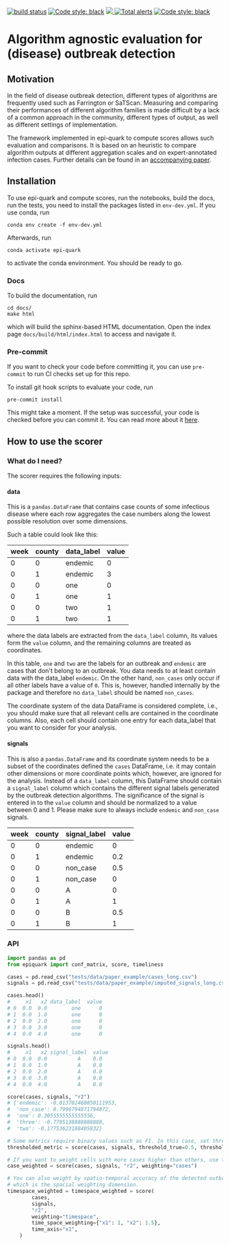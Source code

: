 <a href="https://app.travis-ci.com/aauss/epi-quark.svg?branch=master">
        <img src="https://img.shields.io/circleci/project/github/badges/shields/master" alt="build status"></a>
<a href="https://github.com/psf/black"><img alt="Code style: black" src="https://img.shields.io/badge/code%20style-black-000000.svg"></a>
<a href="https://codecov.io/gh/aauss/epi-quark">
  <img src="https://codecov.io/gh/aauss/epi-quark/branch/master/graph/badge.svg?token=U7VTC00G71"/>
</a>
<a href="https://lgtm.com/projects/g/aauss/epi-quark/alerts/"><img alt="Total alerts" src="https://img.shields.io/lgtm/alerts/g/aauss/epi-quark.svg?logo=lgtm&logoWidth=18"/></a>
<a href="https://opensource.org/licenses/MIT"><img alt="Code style: black" src="https://img.shields.io/badge/License-MIT-yellow.svg"></a>

# Algorithm agnostic evaluation for (disease) outbreak detection

## Motivation

In the field of disease outbreak detection, different types of algorithms are frequently used such as Farrington or SaTScan. Measuring and comparing their performances of different algorithm families is made difficult by a lack of a common approach in the community, different types of output, as well as different settings of implementation.

The framework implemented in epi-quark to compute scores allows such evaluation and comparisons. 
It is based on an heuristic to compare algorithm outputs at different aggregation scales and on expert-annotated infection cases.
Further details can be found in an [accompanying paper](https://doi.org/10.1101/2022.03.16.22272469).

## Installation

To use epi-quark and compute scores, run the notebooks, build the docs, run the tests, you need to install the packages listed in `env-dev.yml`. If you use conda, run

```
conda env create -f env-dev.yml
```

Afterwards, run

```
conda activate epi-quark
```

to activate the conda environment. You should be ready to go.

### Docs

To build the documentation, run

```
cd docs/
make html
```
which will build the sphinx-based HTML documentation. Open the index page `docs/build/html/index.html` to access and navigate it.

### Pre-commit

If you want to check your code before committing it, you can use `pre-commit` to run CI checks set up for this repo.

To install git hook scripts to evaluate your code, run 
```
pre-commit install
```
This might take a moment. If the setup was successful, your code is checked before you can commit it. You can read more about it [here](https://pre-commit.com/).

## How to use the scorer

### What do I need?

The scorer requires the following inputs:

#### **data**

This is a `pandas.DataFrame` that contains case counts of some infectious disease where each row aggregates the case numbers along the lowest possible resolution over some dimensions.

Such a table could look like this:

| week | county | data_label | value |
| ---- | ------ | ---------- | ----- |
| 0    | 0      | endemic    | 0     |
| 0    | 1      | endemic    | 3     |
| 0    | 0      | one        | 0     |
| 0    | 1      | one        | 1     |
| 0    | 0      | two        | 1     |
| 0    | 1      | two        | 1     |

where the data labels are extracted from the `data_label` column, its values form the `value` column, and the remaining columns are treated as coordinates.

In this table, `one` and `two` are the labels for an outbreak and `endemic` are cases that don't belong to an outbreak. You data needs to at least contain data with the data_label `endemic`. On the other hand, `non_cases` only occur if all other labels have a value of `0`. This is, however, handled internally by the package and therefore no `data_label` should be named `non_cases`.

The coordinate system of the data DataFrame is considered complete, i.e., you should make sure that all relevant cells are contained in the coordinate columns. Also,  each cell should contain one entry for each data_label that you want to consider for your analysis. 

#### **signals**

This is also a `pandas.DataFrame` and its coordinate system needs to be a subset of the coordinates defined the `cases` DataFrame, i.e. it may contain other dimensions or more coordinate points which, however, are ignored for the analysis. Instead of a `data_label` column, this DataFrame should contain a `signal_label` column which contains the different signal labels generated by the outbreak detection algorithms. The significance of the signal is entered in to the `value` column and should be normalized to a value between 0 and 1. Please make sure to always include `endemic` and `non_case` signals.

| week | county | signal_label | value |
| ---- | ------ | ------------ | ----- |
| 0    | 0      | endemic      | 0     |
| 0    | 1      | endemic      | 0.2   |
| 0    | 0      | non_case     | 0.5   |
| 0    | 1      | non_case     | 0     |
| 0    | 0      | A            | 0     |
| 0    | 1      | A            | 1     |
| 0    | 0      | B            | 0.5   |
| 0    | 1      | B            | 1     |

### API

```python
import pandas as pd
from epiquark import conf_matrix, score, timeliness

cases = pd.read_csv("tests/data/paper_example/cases_long.csv")
signals = pd.read_csv("tests/data/paper_example/imputed_signals_long.csv")

cases.head()
#     x1   x2 data_label  value
# 0  0.0  0.0        one      0
# 1  0.0  1.0        one      0
# 2  0.0  2.0        one      0
# 3  0.0  3.0        one      0
# 4  0.0  4.0        one      0

signals.head()
#     x1   x2 signal_label  value
# 0  0.0  0.0          A    0.0
# 1  0.0  1.0          A    0.0
# 2  0.0  2.0          A    0.0
# 3  0.0  3.0          A    0.0
# 4  0.0  4.0          A    0.0

score(cases, signals, "r2")
# {'endemic': -0.013702460850111953,
#  'non_case': 0.7996794871794872,
#  'one': 0.3055555555555556,
#  'three': -0.7795138888888888,
#  'two': -0.17753623188405832}

# Some metrics require binary values such as F1. In this case, set thresholds.
thresholded_metric = score(cases, signals, threshold_true=0.5, threshold_pred=0.5, metric="f1")

# If you want to weight cells with more cases higher than others, use the `weighting` parameter.
case_weighted = score(cases, signals, "r2", weighting="cases")

# You can also weight by spatio-temporal accuracy of the detected outbreak. Just assign which column is time and
# which is the spacial weighting dimension.
timespace_weighted = timespace_weighted = score(
        cases,
        signals,
        "r2",
        weighting="timespace",
        time_space_weighting={"x1": 1, "x2": 1.5},
        time_axis="x1",
    )
```
